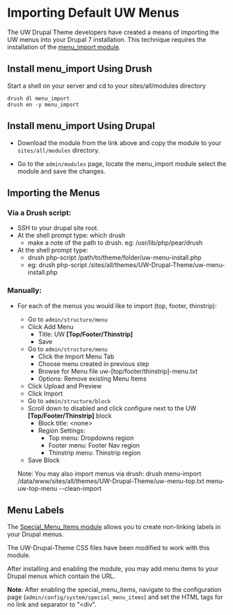 # Importing Default UW Menus

The UW Drupal Theme developers have created a means of importing the UW menus into your Drupal 7 installation. This technique requires the installation of the [menu_import module](http://drupal.org/project/menu_import).

## Install menu_import Using Drush

Start a shell on your server and cd to your sites/all/modules directory

```
drush dl menu_import
drush en -y menu_import
```

## Install menu_import Using Drupal

* Download the module from the link above and copy the module to your `sites/all/modules` directory.

* Go to the `admin/modules` page, locate the menu_import module select the module and save the changes.


## Importing the Menus

### Via a Drush script:
 * SSH to your drupal site root. 
 * At the shell prompt type: which drush 
   - make a note of the path to drush. eg: /usr/lib/php/pear/drush
 * At the shell prompt type: 
   - drush php-script /path/to/theme/folder/uw-menu-install.php
   - eg: drush php-script /sites/all/themes/UW-Drupal-Theme/uw-menu-install.php

### Manually:

* For each of the menus you would like to import (top, footer, thinstrip):
	* Go to `admin/structure/menu`
	* Click Add Menu
		- Title: UW **[Top/Footer/Thinstrip]**
		- Save
	* Go to `admin/structure/menu`
	  - Click the Import Menu Tab
	  - Choose menu created in previous step
	  - Browse for Menu file uw-[top/footer/thinstrip]-menu.txt
	  - Options: Remove existing Menu Items
	* Click Upload and Preview
	* Click Import
	* Go to `admin/structure/block`
	* Scroll down to disabled and click configure next to the UW **[Top/Footer/Thinstrip]** block
	  - Block title: \<none\>
	  - Region Settings:
	    - Top menu: Dropdowns region
	    - Footer menu: Footer Nav region
	    - Thinstrip menu: Thinstrip region
	* Save Block
	
	Note: You may also import menus via drush:
        drush menu-import /data/www/sites/all/themes/UW-Drupal-Theme/uw-menu-top.txt menu-uw-top-menu --clean-import


## Menu Labels

The [Special_Menu_Items module](http://drupal.org/project/special_menu_items) allows you to create non-linking labels in your Drupal menus.

The UW-Drupal-Theme CSS files have been modified to work with this module.

After installing and enabling the module, you may add menu items to your Drupal menus which contain the <nolink> URL.

**Note**: After enabling the special_menu_items, navigate to the configuration page (`admin/config/system/special_menu_items`) and set the HTML tags for no link and separator to "<div".
